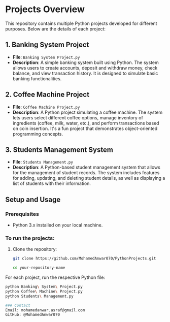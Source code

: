 # Projects Overview

This repository contains multiple Python projects developed for different purposes. Below are the details of each project:

## 1. Banking System Project
- **File**: `Banking System Project.py`
- **Description**: A simple banking system built using Python. The system allows users to create accounts, deposit and withdraw money, check balance, and view transaction history. It is designed to simulate basic banking functionalities.

## 2. Coffee Machine Project
- **File**: `Coffee Machine Project.py`
- **Description**: A Python project simulating a coffee machine. The system lets users select different coffee options, manage inventory of ingredients (coffee, milk, water, etc.), and perform transactions based on coin insertion. It's a fun project that demonstrates object-oriented programming concepts.

## 3. Students Management System
- **File**: `Students Management.py`
- **Description**: A Python-based student management system that allows for the management of student records. The system includes features for adding, updating, and deleting student details, as well as displaying a list of students with their information.

## Setup and Usage

### Prerequisites
- Python 3.x installed on your local machine.

### To run the projects:
1. Clone the repository:
   ```bash
   git clone https://github.com/MohamedAnwar070/PythonProjects.git

   cd your-repository-name
For each project, run the respective Python file:

```bash
python Banking\ System\ Project.py
python Coffee\ Machine\ Project.py
python Students\ Management.py

### Contact
Email: mohamedanwar.asraf@gmail.com
GitHub: @MohamedAnwar070

